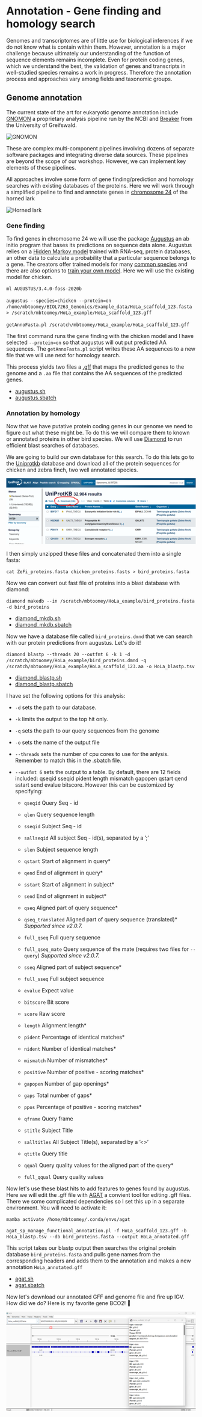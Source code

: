 # Annotation - Gene finding and homology search

Genomes and transcriptomes are of little use for biological inferences if we do not know what is contain within them. However, annotation is a major challenge because ultimately our understanding of the function of sequence elements remains incomplete. Even for protein coding genes, which we understand the best, the validation of genes and transcripts in well-studied species remains a work in progress. Therefore the annotation process and approaches vary among fields and taxonomic groups. 


## Genome annotation

The current state of the art for eukaryotic genome annotation include [GNOMON](https://www.ncbi.nlm.nih.gov/refseq/annotation_euk/gnomon/) a proprietary analysis pipeline run by the NCBI and [Breaker](https://github.com/Gaius-Augustus/BRAKER) from the University of Greifswald. 

![GNOMON](https://www.ncbi.nlm.nih.gov/core/assets/genome/images/Pipeline_sm_ncRNA_CAGE_80pct.png)

These are complex multi-component pipelines involving dozens of separate software packages and integrating diverse data sources. These pipelines are beyond the scope of our workshop. However, we can implement key elements of these pipelines. 

All approaches involve some form of gene finding/prediction and homology searches with existing databases of the proteins. Here we will work through a simplified pipeline to find and annotate genes in [chromosome 24](https://www.ncbi.nlm.nih.gov/datasets/genome/GCA_009792885.1/) of the horned lark

![Horned lark](https://www.allaboutbirds.org/guide/assets/photo/308604021-1280px.jpg)

### Gene finding

To find genes in chromosome 24 we will use the package [Augustus](https://github.com/Gaius-Augustus/Augustus/tree/master) an ab initio program that bases its predictions on sequence data alone. Augustus relies on a [Hidden Markov model](https://en.wikipedia.org/wiki/Hidden_Markov_model) trained with RNA-seq, protein databases, an other data to calculate a probability that a particular sequence belongs to a gene. The creators offer trained models for many [common species](https://github.com/Gaius-Augustus/Augustus/blob/master/docs/ABOUT.md) and there are also options to [train your own model](https://bioinf.uni-greifswald.de/webaugustus/trainingtutorial). Here we will use the existing model for chicken. 

```
ml AUGUSTUS/3.4.0-foss-2020b

augustus --species=chicken --protein=on /home/mbtoomey/BIOL7263_Genomics/Example_data/HoLa_scaffold_123.fasta > /scratch/mbtoomey/HoLa_example/HoLa_scaffold_123.gff

getAnnoFasta.pl /scratch/mbtoomey/HoLa_example/HoLa_scaffold_123.gff
```

The first command runs the gene finding with the chicken model and I have selected `--protein=on` so that augustus will out put predicted AA sequences. The `getAnnoFasta.pl` script writes these AA sequences to a new file that we will use next for homology search. 

This process yields two files a [.gff](https://useast.ensembl.org/info/website/upload/gff.html) that maps the predicted genes to the genome and a `.aa` file that contains the AA sequences of the predicted genes. 

* [augustus.sh](https://github.com/mbtoomey/genome_biology_FA24/blob/main/Lessons/scripts/augustus.sh)
* [augustus.sbatch](https://github.com/mbtoomey/genome_biology_FA24/blob/main/Lessons/scripts/augustus.sbatch)

### Annotation by homology 

Now that we have putative protein coding genes in our genome we need to figure out what these might be. To do this we will compare them to known or annotated proteins in other bird species. We will use [Diamond](https://github.com/bbuchfink/diamond) to run efficient blast searches of databases. 

We are going to build our own database for this search. To do this lets go to the [Uniprotkb](https://www.uniprot.org/help/uniprotkb) database and download all of the protein sequences for chicken and zebra finch, two well annotated species. 

![](https://github.com/mbtoomey/genome_biology_FA24/blob/main/Lessons/scripts/annotation_image1.png)

I then simply unzipped these files and concatenated them into a single fasta:

```
cat ZeFi_proteins.fasta chicken_proteins.fasts > bird_proteins.fasta
```
Now we can convert out fast file of proteins into a blast database with diamond: 
```
diamond makedb --in /scratch/mbtoomey/HoLa_example/bird_proteins.fasta -d bird_proteins
```
* [diamond_mkdb.sh](https://github.com/mbtoomey/genome_biology_FA24/blob/main/Lessons/scripts/diamond_mkdb.sh)
* [diamond_mkdb.sbatch](https://github.com/mbtoomey/genome_biology_FA24/blob/main/Lessons/scripts/diamond_mkdb.sbatch)

Now we have a database file called `bird_proteins.dmnd` that we can search with our protein predictions from augustus. Let's do it!

```
diamond blastp --threads 20 --outfmt 6 -k 1 -d /scratch/mbtoomey/HoLa_example/bird_proteins.dmnd -q /scratch/mbtoomey/HoLa_example/HoLa_scaffold_123.aa -o HoLa_blastp.tsv
```

* [diamond_blastp.sh](https://github.com/mbtoomey/genome_biology_FA24/blob/main/Lessons/scripts/diamond_blastp.sh)
* [diamond_blastp.sbatch](https://github.com/mbtoomey/genome_biology_FA24/blob/main/Lessons/scripts/diamond_blastp.sbatch)

I have set the following options for this analysis: 

* `-d` sets the path to our database. 
* `-k` limits the output to the top hit only. 
* `-q` sets the path to our query sequences from the genome
* `-o` sets the name of the output file
* `--threads` sets the number of cpu cores to use for the anlysis. Remember to match this in the .sbatch file. 
* `--outfmt 6` sets the output to a table. By default, there are 12 fields included: qseqid sseqid pident length mismatch gapopen qstart qend sstart send evalue bitscore. However this can be customized by specifying: 

     - `qseqid`
    Query Seq - id
    
    - `qlen`
    Query sequence length
    
    - `sseqid`
    Subject Seq - id
    
    - `sallseqid`
    All subject Seq - id(s), separated by a ’;’
    
    - `slen`
    Subject sequence length
    
    - `qstart`
    Start of alignment in query*
    
    - `qend`
    End of alignment in query*
    
    - `sstart`
    Start of alignment in subject*
    
    - `send`
    End of alignment in subject*
    
    - `qseq`
    Aligned part of query sequence*
    
    - `qseq_translated`
    Aligned part of query sequence (translated)* *Supported since v2.0.7.*
    
    - `full_qseq`
    Full query sequence
    
    - `full_qseq_mate`
    Query sequence of the mate (requires two files for `--query`) *Supported     since v2.0.7.*
    
    - `sseq`
    Aligned part of subject sequence*
    
    - `full_sseq`
    Full subject sequence
    
    - `evalue`
    Expect value
    
    - `bitscore`
    Bit score
    
    - `score`
    Raw score
    
    - `length`
    Alignment length*
    
    - `pident`
    Percentage of identical matches*
    
    - `nident`
    Number of identical matches*
    
    - `mismatch`
    Number of mismatches*
    
    - `positive`
    Number of positive - scoring matches*
    
    - `gapopen`
    Number of gap openings*
    
    - `gaps`
    Total number of gaps*
    
    - `ppos`
    Percentage of positive - scoring matches*
    
    - `qframe`
    Query frame
    
    - `stitle`
    Subject Title
    
    - `salltitles`
    All Subject Title(s), separated by a ’\<\>’

    - `qtitle`
    Query title
    
    - `qqual`
    Query quality values for the aligned part of the query*
    
    - `full_qqual`
    Query quality values

Now let's use these blast hits to add features to genes found by augustus. Here we will edit the .gff file with [AGAT](https://agat.readthedocs.io/en/latest/index.html#) a convient tool for editing .gff files. There we some complicated dependencies so I set this up in a separate environment. You will need to activate it:
```
mamba activate /home/mbtoomey/.conda/envs/agat
```

```
agat_sp_manage_functional_annotation.pl -f HoLa_scaffold_123.gff -b HoLa_blastp.tsv --db bird_proteins.fasta --output HoLa_annotated.gff
```

This script takes our blastp output then searches the original protein database `bird_proteins.fasta` and pulls gene names from the corresponding headers and adds them to the annotation and makes a new annotation `HoLa_annotated.gff`

* [agat.sh](https://github.com/mbtoomey/genome_biology_FA24/blob/main/Lessons/scripts/agat.sh)
* [agat.sbatch](https://github.com/mbtoomey/genome_biology_FA24/blob/main/Lessons/scripts/agat.sbatch)

Now let's download our annotated GFF and genome file and fire up IGV. How did we do? Here is my favorite gene BCO2! :tada:

![](https://github.com/mbtoomey/genome_biology_FA24/blob/main/Lessons/scripts/annotation_image2.png)





